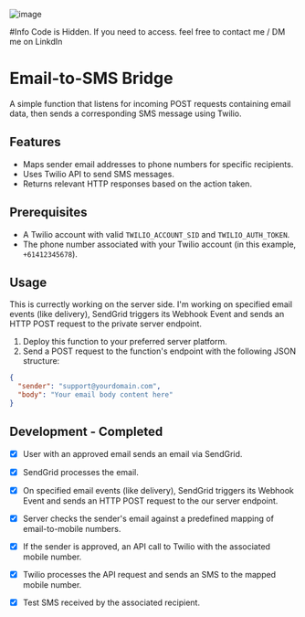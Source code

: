 
![image](https://github.com/Nafis28/Email-To-SMS/assets/30291815/a91bd6db-df1d-436d-8c16-0e6c9b93eca1)


#Info Code is Hidden. If you need to access. feel free to contact me / DM me on LinkdIn

# Email-to-SMS Bridge

A simple function that listens for incoming POST requests containing email data, then sends a corresponding SMS message using Twilio.

## Features

- Maps sender email addresses to phone numbers for specific recipients.
- Uses Twilio API to send SMS messages.
- Returns relevant HTTP responses based on the action taken.

## Prerequisites

- A Twilio account with valid `TWILIO_ACCOUNT_SID` and `TWILIO_AUTH_TOKEN`.
- The phone number associated with your Twilio account (in this example, `+61412345678`).

## Usage

This is currectly working on the server side. I'm working on specified email events (like delivery), SendGrid triggers its Webhook Event and sends an HTTP POST request to the private server endpoint.

1. Deploy this function to your preferred server platform. 
2. Send a POST request to the function's endpoint with the following JSON structure:

```json
{
  "sender": "support@yourdomain.com",
  "body": "Your email body content here"
}
```
## Development - Completed

- [x] User with an approved email sends an email via SendGrid.
- [x] SendGrid processes the email.
- [x] On specified email events (like delivery), SendGrid triggers its Webhook Event and sends an HTTP POST request to the our server endpoint.
- [x] Server checks the sender's email against a predefined mapping of email-to-mobile numbers.
- [x] If the sender is approved, an API call to Twilio with the associated mobile number.
- [x] Twilio processes the API request and sends an SMS to the mapped mobile number.
- [x] Test SMS received by the associated recipient.

